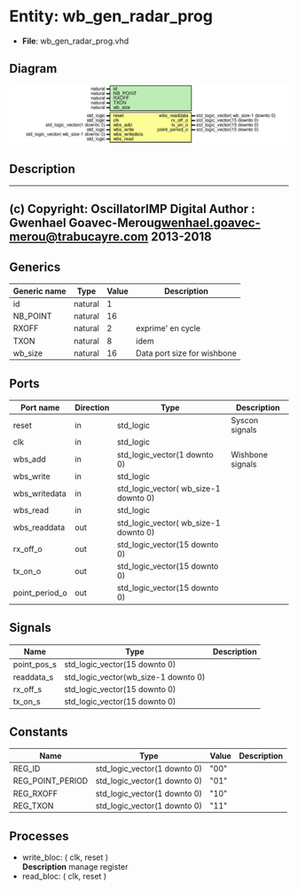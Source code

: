 # Entity: wb_gen_radar_prog

- **File**: wb_gen_radar_prog.vhd
## Diagram

![Diagram](wb_gen_radar_prog.svg "Diagram")
## Description

-------------------------------------------------------------------------
 (c) Copyright: OscillatorIMP Digital
 Author : Gwenhael Goavec-Merou<gwenhael.goavec-merou@trabucayre.com>
 2013-2018
-------------------------------------------------------------------------
## Generics

| Generic name | Type    | Value | Description                  |
| ------------ | ------- | ----- | ---------------------------- |
| id           | natural | 1     |                              |
| NB_POINT     | natural | 16    |                              |
| RXOFF        | natural | 2     |  exprime' en cycle           |
| TXON         | natural | 8     |  idem                        |
| wb_size      | natural | 16    |  Data port size for wishbone |
## Ports

| Port name      | Direction | Type                                  | Description      |
| -------------- | --------- | ------------------------------------- | ---------------- |
| reset          | in        | std_logic                             | Syscon signals   |
| clk            | in        | std_logic                             |                  |
| wbs_add        | in        | std_logic_vector(1 downto 0)          | Wishbone signals |
| wbs_write      | in        | std_logic                             |                  |
| wbs_writedata  | in        | std_logic_vector( wb_size-1 downto 0) |                  |
| wbs_read       | in        | std_logic                             |                  |
| wbs_readdata   | out       | std_logic_vector( wb_size-1 downto 0) |                  |
| rx_off_o       | out       | std_logic_vector(15 downto 0)         |                  |
| tx_on_o        | out       | std_logic_vector(15 downto 0)         |                  |
| point_period_o | out       | std_logic_vector(15 downto 0)         |                  |
## Signals

| Name        | Type                                 | Description |
| ----------- | ------------------------------------ | ----------- |
| point_pos_s | std_logic_vector(15 downto 0)        |             |
| readdata_s  | std_logic_vector(wb_size-1 downto 0) |             |
| rx_off_s    | std_logic_vector(15 downto 0)        |             |
|  tx_on_s    | std_logic_vector(15 downto 0)        |             |
## Constants

| Name             | Type                         | Value | Description |
| ---------------- | ---------------------------- | ----- | ----------- |
| REG_ID           | std_logic_vector(1 downto 0) |  "00" |             |
| REG_POINT_PERIOD | std_logic_vector(1 downto 0) | "01"  |             |
| REG_RXOFF        | std_logic_vector(1 downto 0) | "10"  |             |
| REG_TXON         | std_logic_vector(1 downto 0) | "11"  |             |
## Processes
- write_bloc: ( clk, reset )
</br>**Description**
 manage register 
- read_bloc: ( clk, reset )
